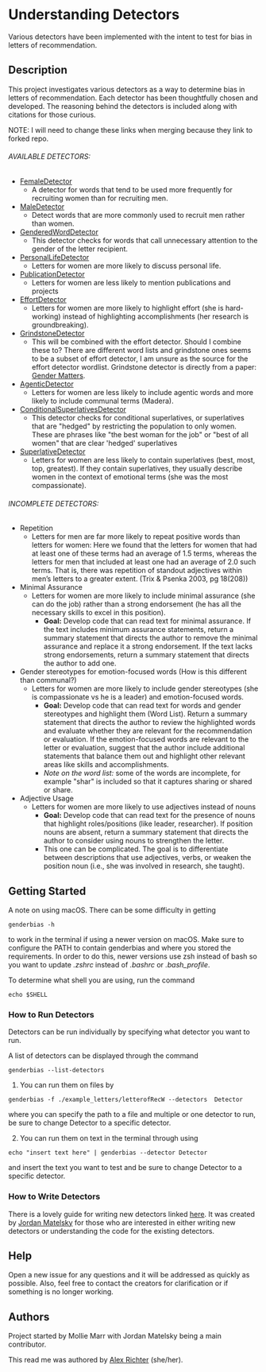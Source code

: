 # Understanding Detectors

Various detectors have been implemented with the intent to test for bias in letters of recommendation.

## Description
This project investigates various detectors as a way to determine bias in letters of recommendation. Each detector has been thoughtfully chosen and developed. The reasoning behind the detectors is included along with citations for those curious.

NOTE: I will need to change these links when merging because they link to forked repo.

###### AVAILABLE DETECTORS:
* [FemaleDetector](https://github.com/ajrichter7/gender-bias/tree/master/genderbias/femalewords)
  * A detector for words that tend to be used more frequently for recruiting women than for recruiting men.
* [MaleDetector](https://github.com/ajrichter7/gender-bias/tree/master/genderbias/malewords)
  * Detect words that are more commonly used to recruit men rather than women.
* [GenderedWordDetector](https://github.com/ajrichter7/gender-bias/tree/master/genderbias/genderedwords)
  * This detector checks for words that call unnecessary attention to the gender of the letter recipient.
* [PersonalLifeDetector](https://github.com/ajrichter7/gender-bias/tree/master/genderbias/personal_life)
  * Letters for women are more likely to discuss personal life.
* [PublicationDetector](https://github.com/ajrichter7/gender-bias/tree/master/genderbias/publications)
  * Letters for women are less likely to mention publications and projects
* [EffortDetector](https://github.com/ajrichter7/gender-bias/tree/master/genderbias/effort)
  * Letters for women are more likely to highlight effort (she is hard-working) instead of highlighting accomplishments (her research is groundbreaking).
* [GrindstoneDetector](https://github.com/ajrichter7/gender-bias/tree/master/genderbias/grindstone)
  * This will be combined with the effort detector. Should I combine these to? There are different word lists and grindstone ones seems to be a subset of effort detector, I am unsure as the source for the effort detector wordlist. Grindstone detector is directly from a paper: [Gender Matters](https://physicstoday.scitation.org/doi/10.1063/PT.3.3870).
* [AgenticDetector](https://github.com/ajrichter7/gender-bias/tree/master/genderbias/agentic)
  * Letters for women are less likely to include agentic words and more likely to include communal terms (Madera).
* [ConditionalSuperlativesDetector](https://github.com/ajrichter7/gender-bias/tree/master/genderbias/conditionalsuperlatives)
  * This detector checks for conditional superlatives, or superlatives that are "hedged" by restricting the population to only women. These are phrases like "the best woman for the job" or "best of all women" that are clear 'hedged' superlatives
* [SuperlativeDetector](https://github.com/ajrichter7/gender-bias/tree/master/genderbias/superlatives)
  * Letters for women are less likely to contain superlatives (best, most, top, greatest). If they contain superlatives, they usually describe women in the context of emotional terms (she was the most compassionate).

###### INCOMPLETE DETECTORS:

* Repetition
  * Letters for men are far more likely to repeat positive words than letters for women: Here we found that the letters for women that had at least one of these terms had an average of 1.5 terms, whereas the letters for men that included at least one had an average of 2.0 such terms. That is, there was repetition of standout adjectives within men’s letters to a greater extent. (Trix & Psenka 2003, pg 18(208))
* Minimal Assurance
  * Letters for women are more likely to include minimal assurance (she can do the job) rather than a strong endorsement (he has all the necessary skills to excel in this position).
    * **Goal:** Develop code that can read text for minimal assurance. If the text includes minimum assurance statements, return a summary statement that directs the author to remove the minimal assurance and replace it a strong endorsement. If the text lacks strong endorsements, return a summary statement that directs the author to add one.
* Gender stereotypes for emotion-focused words (How is this different than communal?)
  * Letters for women are more likely to include gender stereotypes (she is compassionate vs he is a leader) and emotion-focused words.
    * **Goal:** Develop code that can read text for words and gender stereotypes and highlight them (Word List). Return a summary statement that directs the author to review the highlighted words and evaluate whether they are relevant for the recommendation or evaluation. If the emotion-focused words are relevant to the letter or evaluation, suggest that the author include additional statements that balance them out and highlight other relevant areas like skills and accomplishments.
    * *Note on the word list:* some of the words are incomplete, for example "shar" is included so that it  captures sharing or shared or share.
* Adjective Usage
  * Letters for women are more likely to use adjectives instead of nouns
    * **Goal:** Develop code that can read text for the presence of nouns that highlight roles/positions (like leader, researcher). If position nouns are absent, return a summary statement that directs the author to consider using nouns to strengthen the letter.
    * This one can be complicated. The goal is to differentiate between descriptions that use adjectives, verbs, or weaken the position noun (i.e., she was involved in research, she taught).


## Getting Started

A note on using macOS. There can be some difficulty in getting

```
genderbias -h
```
to work in the terminal if using a newer version on macOS. Make sure to configure the PATH to contain
genderbias and where you stored the requirements. In order to do this, newer versions use zsh instead of bash so you want to update *.zshrc* instead of *.bashrc* or *.bash_profile*.

To determine what shell you are using, run the command
```
echo $SHELL
```

### How to Run Detectors

Detectors can be run individually by specifying what detector you want to run.

A list of detectors can be displayed through the command

```
genderbias --list-detectors
```
1. You can run them on files by
```
genderbias -f ./example_letters/letterofRecW --detectors  Detector    
```
where you can specify the path to a file and multiple or one detector to run, be sure to change Detector to a specific detector.

2. You can run them on text in the terminal through using
```
echo "insert text here" | genderbias --detector Detector
```
and insert the text you want to test and be sure to change Detector to a specific detector.


### How to Write Detectors

There is a lovely guide for writing new detectors linked [here](https://github.com/gender-bias/gender-bias/tree/master/docs/hacking). It was created by [Jordan Matelsky](https://github.com/j6k4m8) for those who are interested in either writing new detectors or understanding the code for the existing detectors.

## Help

Open a new issue for any questions and it will be addressed as quickly as possible. Also, feel free to contact the creators for clarification or if something is no longer working.


## Authors
Project started by Mollie Marr with Jordan Matelsky being a main contributor.

This read me was authored by [Alex Richter](https://github.com/ajrichter7) (she/her).
